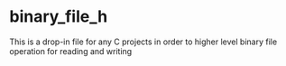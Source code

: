 # binary_file_h
This is a drop-in file for any C projects in order to higher level binary file operation for reading and writing

